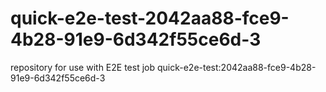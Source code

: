 # quick-e2e-test-2042aa88-fce9-4b28-91e9-6d342f55ce6d-3
repository for use with E2E test job quick-e2e-test:2042aa88-fce9-4b28-91e9-6d342f55ce6d-3
